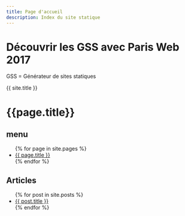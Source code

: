 ```yaml
---
title: Page d'accueil
description: Index du site statique
---
```


# Découvrir les GSS avec Paris Web 2017

GSS = Générateur de sites statiques

{{ site.title }}


<h1>{{page.title}}</h1>

## menu
<ul>
	{% for page in site.pages %}
	 <li><a href="{{ page.name }}">{{ page.title }}</a></li>
	{% endfor %}
</ul>

## Articles
<ul>
	{% for post in site.posts %}
		<li><a href="{{ post.title }}">{{ post.title }}</a></li>
	{% endfor %}
</ul>